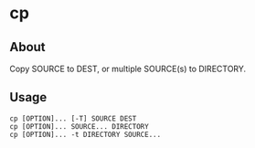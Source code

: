 # cp

## About

Copy SOURCE to DEST, or multiple SOURCE(s) to DIRECTORY.

## Usage
```
cp [OPTION]... [-T] SOURCE DEST
cp [OPTION]... SOURCE... DIRECTORY
cp [OPTION]... -t DIRECTORY SOURCE...
```

